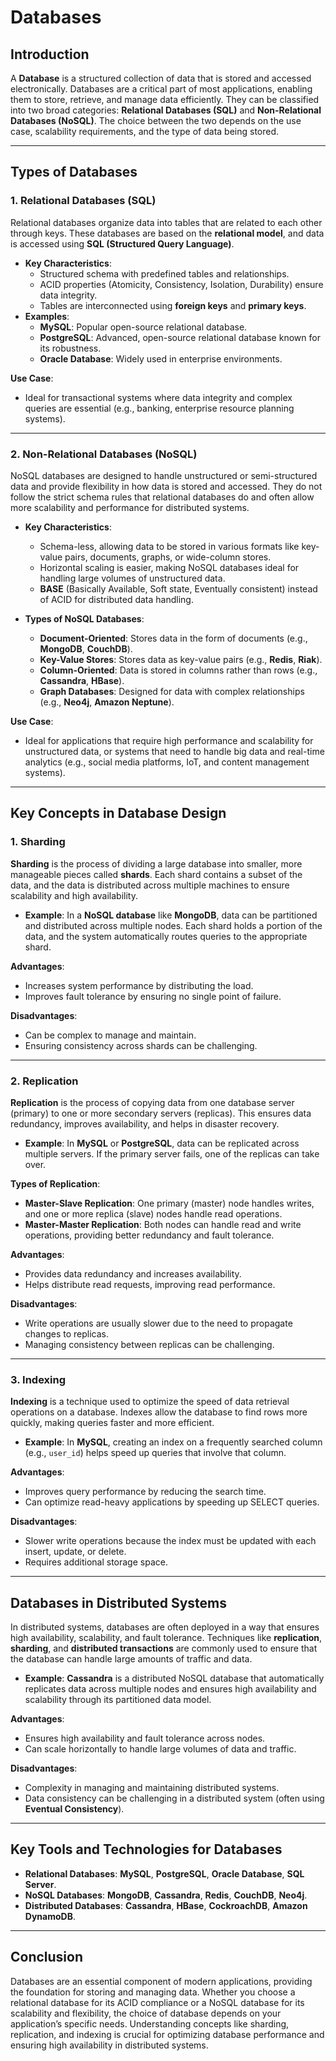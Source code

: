 # Databases

## Introduction

A **Database** is a structured collection of data that is stored and accessed electronically. Databases are a critical part of most applications, enabling them to store, retrieve, and manage data efficiently. They can be classified into two broad categories: **Relational Databases (SQL)** and **Non-Relational Databases (NoSQL)**. The choice between the two depends on the use case, scalability requirements, and the type of data being stored.

---

## Types of Databases

### 1. **Relational Databases (SQL)**

Relational databases organize data into tables that are related to each other through keys. These databases are based on the **relational model**, and data is accessed using **SQL (Structured Query Language)**.

- **Key Characteristics**:
  - Structured schema with predefined tables and relationships.
  - ACID properties (Atomicity, Consistency, Isolation, Durability) ensure data integrity.
  - Tables are interconnected using **foreign keys** and **primary keys**.
- **Examples**:
  - **MySQL**: Popular open-source relational database.
  - **PostgreSQL**: Advanced, open-source relational database known for its robustness.
  - **Oracle Database**: Widely used in enterprise environments.

**Use Case**:

- Ideal for transactional systems where data integrity and complex queries are essential (e.g., banking, enterprise resource planning systems).

---

### 2. **Non-Relational Databases (NoSQL)**

NoSQL databases are designed to handle unstructured or semi-structured data and provide flexibility in how data is stored and accessed. They do not follow the strict schema rules that relational databases do and often allow more scalability and performance for distributed systems.

- **Key Characteristics**:

  - Schema-less, allowing data to be stored in various formats like key-value pairs, documents, graphs, or wide-column stores.
  - Horizontal scaling is easier, making NoSQL databases ideal for handling large volumes of unstructured data.
  - **BASE** (Basically Available, Soft state, Eventually consistent) instead of ACID for distributed data handling.

- **Types of NoSQL Databases**:
  - **Document-Oriented**: Stores data in the form of documents (e.g., **MongoDB**, **CouchDB**).
  - **Key-Value Stores**: Stores data as key-value pairs (e.g., **Redis**, **Riak**).
  - **Column-Oriented**: Data is stored in columns rather than rows (e.g., **Cassandra**, **HBase**).
  - **Graph Databases**: Designed for data with complex relationships (e.g., **Neo4j**, **Amazon Neptune**).

**Use Case**:

- Ideal for applications that require high performance and scalability for unstructured data, or systems that need to handle big data and real-time analytics (e.g., social media platforms, IoT, and content management systems).

---

## Key Concepts in Database Design

### 1. **Sharding**

**Sharding** is the process of dividing a large database into smaller, more manageable pieces called **shards**. Each shard contains a subset of the data, and the data is distributed across multiple machines to ensure scalability and high availability.

- **Example**: In a **NoSQL database** like **MongoDB**, data can be partitioned and distributed across multiple nodes. Each shard holds a portion of the data, and the system automatically routes queries to the appropriate shard.

**Advantages**:

- Increases system performance by distributing the load.
- Improves fault tolerance by ensuring no single point of failure.

**Disadvantages**:

- Can be complex to manage and maintain.
- Ensuring consistency across shards can be challenging.

---

### 2. **Replication**

**Replication** is the process of copying data from one database server (primary) to one or more secondary servers (replicas). This ensures data redundancy, improves availability, and helps in disaster recovery.

- **Example**: In **MySQL** or **PostgreSQL**, data can be replicated across multiple servers. If the primary server fails, one of the replicas can take over.

**Types of Replication**:

- **Master-Slave Replication**: One primary (master) node handles writes, and one or more replica (slave) nodes handle read operations.
- **Master-Master Replication**: Both nodes can handle read and write operations, providing better redundancy and fault tolerance.

**Advantages**:

- Provides data redundancy and increases availability.
- Helps distribute read requests, improving read performance.

**Disadvantages**:

- Write operations are usually slower due to the need to propagate changes to replicas.
- Managing consistency between replicas can be challenging.

---

### 3. **Indexing**

**Indexing** is a technique used to optimize the speed of data retrieval operations on a database. Indexes allow the database to find rows more quickly, making queries faster and more efficient.

- **Example**: In **MySQL**, creating an index on a frequently searched column (e.g., `user_id`) helps speed up queries that involve that column.

**Advantages**:

- Improves query performance by reducing the search time.
- Can optimize read-heavy applications by speeding up SELECT queries.

**Disadvantages**:

- Slower write operations because the index must be updated with each insert, update, or delete.
- Requires additional storage space.

---

## Databases in Distributed Systems

In distributed systems, databases are often deployed in a way that ensures high availability, scalability, and fault tolerance. Techniques like **replication**, **sharding**, and **distributed transactions** are commonly used to ensure that the database can handle large amounts of traffic and data.

- **Example**: **Cassandra** is a distributed NoSQL database that automatically replicates data across multiple nodes and ensures high availability and scalability through its partitioned data model.

**Advantages**:

- Ensures high availability and fault tolerance across nodes.
- Can scale horizontally to handle large volumes of data and traffic.

**Disadvantages**:

- Complexity in managing and maintaining distributed systems.
- Data consistency can be challenging in a distributed system (often using **Eventual Consistency**).

---

## Key Tools and Technologies for Databases

- **Relational Databases**: **MySQL**, **PostgreSQL**, **Oracle Database**, **SQL Server**.
- **NoSQL Databases**: **MongoDB**, **Cassandra**, **Redis**, **CouchDB**, **Neo4j**.
- **Distributed Databases**: **Cassandra**, **HBase**, **CockroachDB**, **Amazon DynamoDB**.

---

## Conclusion

Databases are an essential component of modern applications, providing the foundation for storing and managing data. Whether you choose a relational database for its ACID compliance or a NoSQL database for its scalability and flexibility, the choice of database depends on your application’s specific needs. Understanding concepts like sharding, replication, and indexing is crucial for optimizing database performance and ensuring high availability in distributed systems.
